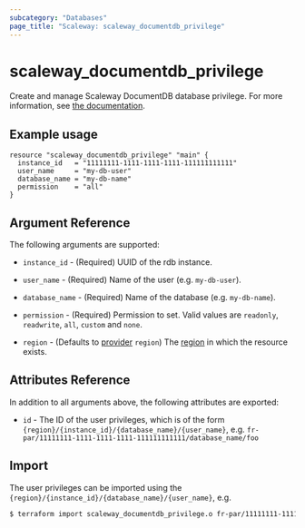 ```yaml
---
subcategory: "Databases"
page_title: "Scaleway: scaleway_documentdb_privilege"
---
```


# scaleway_documentdb_privilege

Create and manage Scaleway DocumentDB database privilege.
For more information, see [the documentation](https://www.scaleway.com/en/developers/api/document_db/).

## Example usage

```hcl
resource "scaleway_documentdb_privilege" "main" {
  instance_id   = "11111111-1111-1111-1111-111111111111"
  user_name     = "my-db-user"
  database_name = "my-db-name"
  permission    = "all"
}

```

## Argument Reference

The following arguments are supported:

- `instance_id` - (Required) UUID of the rdb instance.

- `user_name` - (Required) Name of the user (e.g. `my-db-user`).

- `database_name` - (Required) Name of the database (e.g. `my-db-name`).

- `permission` - (Required) Permission to set. Valid values are `readonly`, `readwrite`, `all`, `custom` and `none`.

- `region` - (Defaults to [provider](../index.md#region) `region`) The [region](../guides/regions_and_zones.md#regions) in which the resource exists.

## Attributes Reference

In addition to all arguments above, the following attributes are exported:

- `id` - The ID of the user privileges, which is of the form `{region}/{instance_id}/{database_name}/{user_name}`, e.g. `fr-par/11111111-1111-1111-1111-111111111111/database_name/foo`

## Import

The user privileges can be imported using the `{region}/{instance_id}/{database_name}/{user_name}`, e.g.

```bash
$ terraform import scaleway_documentdb_privilege.o fr-par/11111111-1111-1111-1111-111111111111/database_name/foo
```
